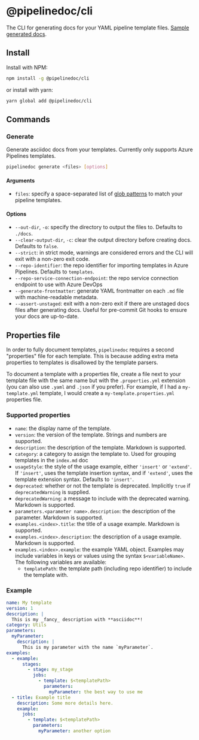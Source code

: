 # @pipelinedoc/cli

The CLI for generating docs for your YAML pipeline template files. [Sample generated
docs](https://github.com/blake-mealey/pipelinedoc/blob/master/fixtures/docs/index.md).

## Install

Install with NPM:

```sh
npm install -g @pipelinedoc/cli
```

or install with yarn:

```sh
yarn global add @pipelinedoc/cli
```

## Commands

### Generate

Generate asciidoc docs from your templates. Currently only supports Azure Pipelines templates.

```sh
pipelinedoc generate <files> [options]
```

#### Arguments

- `files`: specify a space-separated list of [glob patterns](https://www.npmjs.com/package/glob) to
  match your pipeline templates.

#### Options

- `--out-dir`, `-o`: specify the directory to output the files to. Defaults to `./docs`.
- `--clear-output-dir`, `-c`: clear the output directory before creating docs. Defaults to `false`.
- `--strict`: in strict mode, warnings are considered errors and the CLI will exit with a non-zero
  exit code.
- `--repo-identifier`: the repo identifier for importing templates in Azure Pipelines. Defaults to
  `templates`.
- `--repo-service-connection-endpoint`: the repo service connection endpoint to use with Azure DevOps
- `--generate-frontmatter`: generate YAML frontmatter on each `.md` file with machine-readable
  metadata.
- `--assert-unstaged`: exit with a non-zero exit if there are unstaged docs files after generating
  docs. Useful for pre-commit Git hooks to ensure your docs are up-to-date.

## Properties file

In order to fully document templates, `pipelinedoc` requires a second "properties" file for each
template. This is because adding extra meta properties to templates is disallowed by the template
parsers.

To document a template with a properties file, create a file next to your template file with the
same name but with the `.properties.yml` extension (you can also use `.yaml` and `.json` if you
prefer). For example, if I had a `my-template.yml` template, I would create a
`my-template.properties.yml` properties file.

### Supported properties

- `name`: the display name of the template.
- `version`: the version of the template. Strings and numbers are supported.
- `description`: the description of the template. Markdown is supported.
- `category`: a category to assign the template to. Used for grouping templates in the `index.md`
  doc
- `usageStyle`: the style of the usage example, either `'insert'` or `'extend'`. If `'insert'`, uses
  the template insertion syntax, and if `'extend'`, uses the template extension syntax. Defaults to
  `'insert'`.
- `deprecated`: whether or not the template is deprecated. Implicitly `true` if `deprecatedWarning`
  is supplied.
- `deprecatedWarning`: a message to include with the deprecated warning. Markdown is supported.
- `parameters.<parameter name>.description`: the description of the parameter. Markdown is
  supported.
- `examples.<index>.title`: the title of a usage example. Markdown is supported.
- `examples.<index>.description`: the description of a usage example. Markdown is supported.
- `examples.<index>.example`: the example YAML object. Examples may include variables in keys or
  values using the syntax `$<variableName>`. The following variables are available:
  - `templatePath`: the template path (including repo identifier) to include the template with.

### Example

```yaml
name: My template
version: 1
description: |
  This is my _fancy_ description with **asciidoc**!
category: Utils
parameters:
  myParameter:
    description: |
      This is my parameter with the name `myParameter`.
examples:
  - example:
      stages:
        - stage: my_stage
          jobs:
            - template: $<templatePath>
              parameters:
                myParameter: the best way to use me
  - title: Example title
    description: Some more details here.
    example:
      jobs:
        - template: $<templatePath>
          parameters:
            myParameter: another option
```
